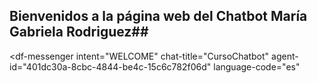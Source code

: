 ## Bienvenidos a la página web del Chatbot María Gabriela Rodriguez##

<script src="https://www.gstatic.com/dialogflow-console/fast/messenger/bootstrap.js?v=1"></script>
<df-messenger
  intent="WELCOME"
  chat-title="CursoChatbot"
  agent-id="401dc30a-8cbc-4844-be4c-15c6c782f06d"
  language-code="es"
></df-messenger>
